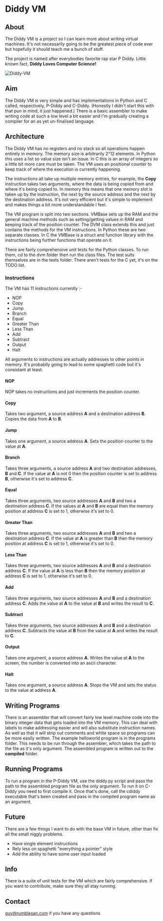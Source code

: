 # Diddy VM

## About

The Diddy VM is a project so I can learn more about writing virtual machines. It's not necessarily going to be the greatest piece of code ever but hopefully it should teach me a bunch of stuff.

The project is named after everybodies favorite rap star P Diddy. Little known fact, **Diddy Loves Computer Science!**

![Diddy-VM](http://rumblesan.github.com/diddy-vm/img/diddy.jpg)

## Aim

The Diddy VM is very simple and has implementations in Python and C called, respectively, P-Diddy and C-Diddy. (Honestly I didn't start this with that pun in mind, it just happened.)
There is a basic assembler to make writing code at such a low level a bit easier and I'm gradually creating a compiler for an as yet un-finalised language.

## Architecture

The Diddy VM has no registers and no stack so all operations happen entirely in memory. The memory size is arbitrarily 2^12 elements. In Python this uses a list so value size isn't an issue. In C this is an array of integers so a little bit more care must be taken. The VM uses an positional counter to keep track of where the execution is currently happening.

The instructions all take up multiple memory entries, for example, the **Copy** instruction takes two arguments, where the data is being copied from and where it's being copied to. In memory this means that one memory slot is taken up by the instruction, the next by the source address and the next by the destination address.
It's not very efficient but it's simple to implement and makes things a bit more understandable I feel.

The VM program is split into two sections. VMBase sets up the RAM and the general machine methods such as setting/getting values in RAM and keeping track of the position counter. The DVM class extends this and just contains the methods for the VM instructions.
In Python these are two separate classes. In C the VMBase is a struct and function library with the instructions being further functions that operate on it.

There are fairly comprehensive unit tests for the Python classes. To run them, cd to the dvm folder then run the class files. The test suits themselves are in the tests folder.
There aren't tests for the C yet, it's on the TODO list.

### Instructions

The VM has 11 instructions currently :-

* NOP
* Copy
* Jump
* Branch
* Equal
* Greater Than
* Less Than
* Add
* Subtract
* Output
* Halt

All arguments to instructions are actually addresses to other points in memory. It's probablly going to lead to some spaghetti code but it's consistant at least.

#### NOP
NOP takes no instructions and just increments the position counter.

#### Copy
Takes two argument, a source address **A** and a destination address **B**.
Copies the data from **A** to **B**.

#### Jump
Takes one argument, a source address **A**.
Sets the position counter to the value at **A**.

#### Branch
Takes three arguments, a source address **A** and two destination addresses, **B** and **C**.
If the value at **A** is not 0 then the position counter is set to address **B**, otherwise it's set to address **C**.

#### Equal
Takes three arguments, two source addresses **A** and **B** and two a destination address **C**.
If the values at **A** and **B** are equal then the memory position at address **C** is set to 1, otherwise it's set to 0.

#### Greater Than
Takes three arguments, two source addresses **A** and **B** and two a destination address **C**.
If the value at **A** is greater than **B** then the memory position at address **C** is set to 1, otherwise it's set to 0.

#### Less Than
Takes three arguments, two source addresses **A** and **B** and a destination address **C**.
If the value at **A** is less than **B** then the memory position at address **C** is set to 1, otherwise it's set to 0.

#### Add
Takes three arguments, two source addresses **A** and **B** and a destination address **C**.
Adds the value at **A** to the value at **B** and writes the result to **C**.

#### Subtract
Takes three arguments, two source addresses **A** and **B** and a destination address **C**.
Subtracts the value at **B** from the value at **A** and writes the result to **C**.

#### Output
Takes one argument, a source address **A**.
Writes the value at **A** to the screen, the number is converted into an ascii character.

#### Halt
Takes one argument, a source address **A**.
Stops the VM and sets the status to the value at address **A**.

## Writing Programs
There is an assembler that will convert fairly low level machine code into the binary integer data that gets loaded into the VM memory. This can deal with labels to make addressing easier and will also substitute instruction names. As well as that it will strip out comments and white space so programs can be more easily written.
The example helloworld program is in the programs folder. This needs to be run through the assembler, which takes the path to the file as it's only argument. The assembled program is written out to the **compiled** folder.

## Running Programs
To run a program in the P-Diddy VM, use the diddy.py script and pass the path to the assembled program file as the only argument. To run it on C-Diddy you need to first compile it. Once that's done, call the cdiddy executable that's been created and pass in the compiled program name as an argument.

## Future
There are a few things I want to do with the base VM in future, other than fix all the small niggly problems.
* Have single element instructions
* Rely less on spaghetti "everything a pointer" style
* Add the ability to have some user input loaded

## Info
There is a suite of unit tests for the VM which are fairly comprehensive. If you want to contribute, make sure they all stay running.

## Contact
guy@rumblesan.com if you have any questions

